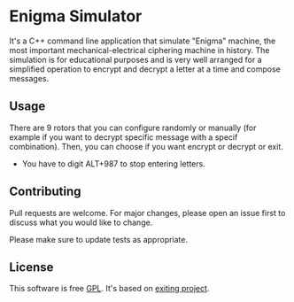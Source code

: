 # Enigma Simulator

It's a C++ command line application that simulate "Enigma" machine, the most important mechanical-electrical ciphering machine in history. 
The simulation is for educational purposes and is very well arranged for a simplified operation to encrypt and decrypt a letter at a time and compose messages.

## Usage
There are 9 rotors that you can configure randomly or manually (for example if you want to decrypt specific message with a specif combination). 
Then, you can choose if you want encrypt or decrypt or exit. 

* You have to digit ALT+987 to stop entering letters. 

## Contributing
Pull requests are welcome. For major changes, please open an issue first to discuss what you would like to change.

Please make sure to update tests as appropriate.

## License
This software is free [GPL](http://www.gnu.org/licenses/gpl.html). It's based on [exiting project](https://www.dreamincode.net/forums/topic/233977-enigma-machine-rotors/).
